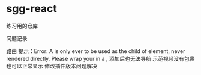 # sgg-react
练习用的仓库


问题记录

路由 提示：Error: A <Route> is only ever to be used as the child of <Routes> element, never rendered directly. Please wrap your <Route> in a <Routes>, 添加后也无法导航
示范视频没有包裹 <Routes> 也可以正常显示
修改插件版本问题解决 